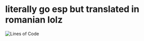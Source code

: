 # literally go esp but translated in romanian lolz

<img src="https://tokei.rs/b1/github/vawnair/goespinromanian/tree/main?category=code" alt="Lines of Code"/>
